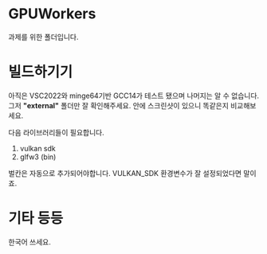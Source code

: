 # GPUWorkers

과제를 위한 폴더입니다.

# 빌드하기기

아직은 VSC2022와 minge64기반 GCC14가 테스트 됐으며 나머지는 알 수 없습니다.
그저 **"external"** 폴더만 잘 확인해주세요. 안에 스크린샷이 있으니 똑같은지 비교해보세요.

다음 라이브러리들이 필요합니다.

1. vulkan sdk
2. glfw3 (bin)

벌칸은 자동으로 추가되어야합니다. VULKAN_SDK 환경변수가 잘 설정되었다면 말이죠.

# 기타 등등

한국어 쓰세요.
